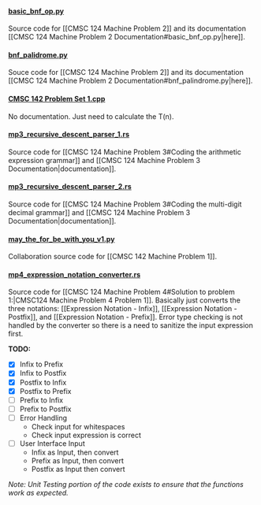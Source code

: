 #### [basic_bnf_op.py](basic_bnf_op.py)
Source code for [[CMSC 124 Machine Problem 2]] and its documentation [[CMSC 124 Machine Problem 2 Documentation#basic_bnf_op.py|here]].

#### [bnf_palidrome.py](bnf_palidrome.py)
Souce code for [[CMSC 124 Machine Problem 2]] and its documentation [[CMSC 124 Machine Problem 2 Documentation#bnf_palindrome.py|here]].

#### [CMSC 142 Problem Set 1.cpp](CMSC%20142%20Problem%20Set%201.cpp)
No documentation. Just need to calculate the T(n).

#### [mp3_recursive_descent_parser_1.rs](mp3_recursive_descent_parser_1.rs)
Source code for [[CMSC 124 Machine Problem 3#Coding the arithmetic expression grammar]] and [[CMSC 124 Machine Problem 3 Documentation|documentation]].

#### [mp3_recursive_descent_parser_2.rs](mp3_recursive_descent_parser_2.rs)
Source code for [[CMSC 124 Machine Problem 3#Coding the multi-digit decimal grammar]] and [[CMSC 124 Machine Problem 3 Documentation|documentation]].

#### [may_the_for_be_with_you_v1.py](may_the_for_be_with_you_v1.py)
Collaboration source code for [[CMSC 142 Machine Problem 1]].

#### [mp4_expression_notation_converter.rs](mp4_expression_notation_converter.rs)
Source code for [[CMSC 124 Machine Problem 4#Solution to problem 1:|CMSC124 Machine Problem 4 Problem 1]]. Basically just converts the three notations: [[Expression Notation - Infix]], [[Expression Notation - Postfix]], and  [[Expression Notation - Prefix]]. Error type checking is not handled by the converter so there is a need to sanitize the input expression first.

**TODO:**
- [x] Infix to Prefix
- [x] Infix to Postfix
- [x] Postfix to Infix
- [x] Postfix to Prefix
- [ ] Prefix to Infix
- [ ] Prefix to Postfix
- [ ] Error Handling
	- Check input for whitespaces
	- Check input expression is correct
- [ ] User Interface Input
	-  Infix as Input, then convert
	- Prefix as Input, then convert
	- Postfix as Input then convert

*Note: Unit Testing portion of the code exists to ensure that the functions work as expected.*